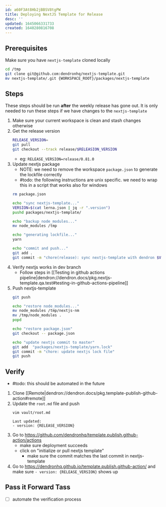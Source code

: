 ```yaml
---
id: a60F3At8Hb2jBBSV8tgPW
title: Deploying NextJS Template for Release
desc: ''
updated: 1645066331733
created: 1640280816708
---
```



## Prerequisites

Make sure you have `nextjs-template` cloned locally

```sh
cd /tmp
git clone git@github.com:dendronhq/nextjs-template.git
mv nextjs-template/.git {WORKSPACE_ROOT}/packages/nextjs-template
```

## Steps

These steps should be run **after** the weekly release has gone out. It is only needed to run these steps if we have changes to the `nextjs-template`

1. Make sure your current workspace is clean and stash changes otherwise
1. Get the release version
    ```sh
    RELEASE_VERSION=
    git pull
    git checkout --track release/$RELEASION_VERSION
    ```
    - eg: `RELEASE_VERSION=release/0.81.0`
1. Update nextjs package
    - NOTE: we need to remove the workspace `package.json` to generate the lockfile correctly
    - #todo: the following instructions are unix specific. we need to wrap this in a script that works also for windows
    ```sh
    rm package.json

    echo "sync nextjs-template..."
    VERSION=$(cat lerna.json | jq -r ".version")
    pushd packages/nextjs-template/

    echo "backup node_modules..."
    mv node_modules /tmp

    echo "generating lockfile..."
    yarn

    echo "commit and push..."
    git add .
    git commit -m "chore(release): sync nextjs-template with dendron $VERSION"
    ```
1. Verify nextjs works in dev branch
    - Follow steps in [[Testing in github actions pipeline|dendron://dendron.docs/pkg.nextjs-template.qa.test#testing-in-github-actions-pipeline]]
1. Push nextjs-template
    ```sh
    git push

    echo "restore node_modules..."
    mv node_modules /tmp/nextjs-nm
    mv /tmp/node_modules .
    popd

    echo "restore package.json"
    git checkout -- package.json

    echo "update nextjs commit to master"
    git add  "packages/nextjs-template/yarn.lock"
    git commit -m "chore: update nextjs lock file"
    git push
    ```

## Verify

- #todo: this should be automated in the future

1. Clone [[Remote|dendron://dendron.docs/pkg.template-publish-github-action#remote]]
1. Update the `root.md` file and push
    ```
    vim vault/root.md

    Last updated: 
    - version: {RELEASE_VERSION}
    ```
1. Go to https://github.com/dendronhq/template.publish.github-action/actions
    - make sure deployment succeeds
    - click on "initialize or pull nextjs template"
        - make sure the commit matches the last commit in nextjs-template
1. Go to https://dendronhq.github.io/template.publish.github-action/ and make sure `- version: {RELEASE_VERSION}` shows up

## Pass it Forward Tass
- [ ] automate the verification process